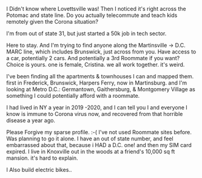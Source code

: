 I Didn't know where Lovettsville was! Then I noticed it's right across the Potomac and state line. Do you actually telecommute and teach kids remotely given the Corona situation?

I'm from out of state 31, but just started a 50k job in tech sector.

Here to stay. And I'm trying to find anyone along the Martinsville -> D.C. MARC line, which includes Brunswick, just across from you. Have access to a car, potentially 2 cars. And potentially a 3rd Roommate if you want? Choice is yours. one is female, Cristina. we all work together. it's weird.

I've been finding all the apartments & townhouses I can and mapped them. first in Frederick, Brunswick, Harpers Ferry, now in Martinsburg. and I'm looking at Metro D.C.: Germantown, Gaithersburg, & Montgomery Village as something I could potentially afford with a roommate.

I had lived in NY a year in 2019 -2020, and I can tell you I and everyone I know is immune to Corona virus now, and recovered from that horrible disease a year ago.

Please Forgive my sparse profile. :-( I've not used Roommate sites before. Was planning to go it alone. I have an out of state number, and feel embarrassed about that, because i HAD a D.C. one! and then my SIM card expired.  I live in Knoxville out in the woods at a friend's 10,000 sq ft mansion. it's hard to explain.

I Also build electric bikes.. 
